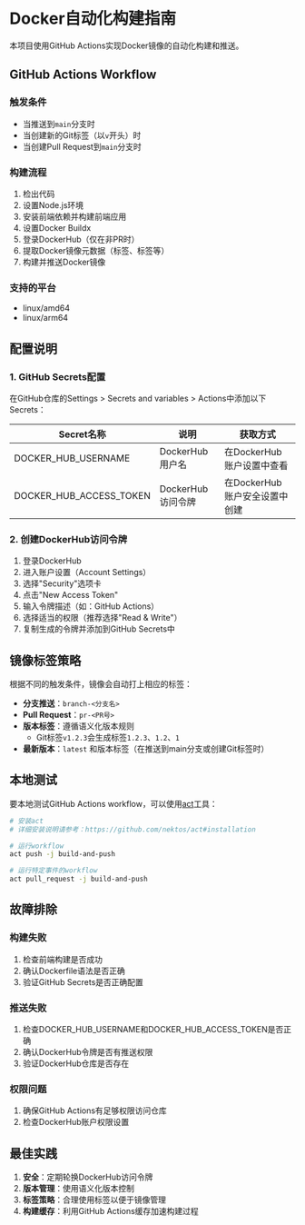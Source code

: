 # Docker自动化构建指南

本项目使用GitHub Actions实现Docker镜像的自动化构建和推送。

## GitHub Actions Workflow

### 触发条件

- 当推送到`main`分支时
- 当创建新的Git标签（以`v`开头）时
- 当创建Pull Request到`main`分支时

### 构建流程

1. 检出代码
2. 设置Node.js环境
3. 安装前端依赖并构建前端应用
4. 设置Docker Buildx
5. 登录DockerHub（仅在非PR时）
6. 提取Docker镜像元数据（标签、标签等）
7. 构建并推送Docker镜像

### 支持的平台

- linux/amd64
- linux/arm64

## 配置说明

### 1. GitHub Secrets配置

在GitHub仓库的Settings > Secrets and variables > Actions中添加以下Secrets：

| Secret名称 | 说明 | 获取方式 |
|------------|------|----------|
| DOCKER_HUB_USERNAME | DockerHub用户名 | 在DockerHub账户设置中查看 |
| DOCKER_HUB_ACCESS_TOKEN | DockerHub访问令牌 | 在DockerHub账户安全设置中创建 |

### 2. 创建DockerHub访问令牌

1. 登录DockerHub
2. 进入账户设置（Account Settings）
3. 选择"Security"选项卡
4. 点击"New Access Token"
5. 输入令牌描述（如：GitHub Actions）
6. 选择适当的权限（推荐选择"Read & Write"）
7. 复制生成的令牌并添加到GitHub Secrets中

## 镜像标签策略

根据不同的触发条件，镜像会自动打上相应的标签：

- **分支推送**：`branch-<分支名>`
- **Pull Request**：`pr-<PR号>`
- **版本标签**：遵循语义化版本规则
  - Git标签`v1.2.3`会生成标签`1.2.3`、`1.2`、`1`
- **最新版本**：`latest` 和版本标签（在推送到main分支或创建Git标签时）

## 本地测试

要本地测试GitHub Actions workflow，可以使用[act](https://github.com/nektos/act)工具：

```bash
# 安装act
# 详细安装说明请参考：https://github.com/nektos/act#installation

# 运行workflow
act push -j build-and-push

# 运行特定事件的workflow
act pull_request -j build-and-push
```

## 故障排除

### 构建失败

1. 检查前端构建是否成功
2. 确认Dockerfile语法是否正确
3. 验证GitHub Secrets是否正确配置

### 推送失败

1. 检查DOCKER_HUB_USERNAME和DOCKER_HUB_ACCESS_TOKEN是否正确
2. 确认DockerHub令牌是否有推送权限
3. 验证DockerHub仓库是否存在

### 权限问题

1. 确保GitHub Actions有足够权限访问仓库
2. 检查DockerHub账户权限设置

## 最佳实践

1. **安全**：定期轮换DockerHub访问令牌
2. **版本管理**：使用语义化版本控制
3. **标签策略**：合理使用标签以便于镜像管理
4. **构建缓存**：利用GitHub Actions缓存加速构建过程